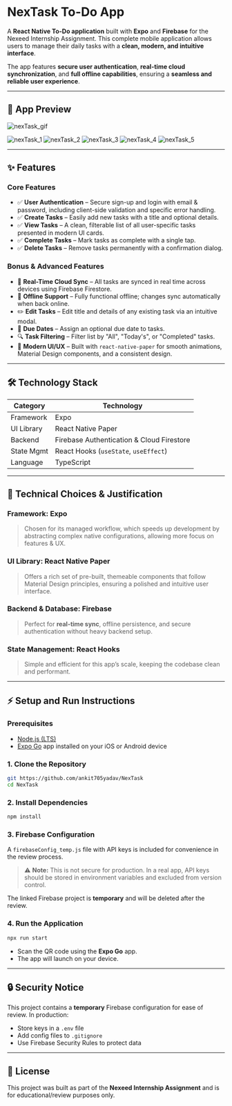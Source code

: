 # NexTask To-Do App

A **React Native To-Do application** built with **Expo** and **Firebase** for the Nexeed Internship Assignment.
This complete mobile application allows users to manage their daily tasks with a **clean, modern, and intuitive interface**.

The app features **secure user authentication**, **real-time cloud synchronization**, and **full offline capabilities**, ensuring a **seamless and reliable user experience**.

---

## 📱 App Preview
![nexTask_gif](https://github.com/ankit705yadav/NexTask/blob/main/screenshots/screen-record.gif?raw=true)

![nexTask_1](https://github.com/ankit705yadav/NexTask/blob/main/screenshots/Screenshot_1.png?raw=true)
![nexTask_2](https://github.com/ankit705yadav/NexTask/blob/main/screenshots/Screenshot_2.png?raw=true)
![nexTask_3](https://github.com/ankit705yadav/NexTask/blob/main/screenshots/Screenshot_3.png?raw=true)
![nexTask_4](https://github.com/ankit705yadav/NexTask/blob/main/screenshots/Screenshot_4.png?raw=true)
![nexTask_5](https://github.com/ankit705yadav/NexTask/blob/main/screenshots/Screenshot_5.png?raw=true)

---

## ✨ Features

### **Core Features**
- ✅ **User Authentication** – Secure sign-up and login with email & password, including client-side validation and specific error handling.
- ✅ **Create Tasks** – Easily add new tasks with a title and optional details.
- ✅ **View Tasks** – A clean, filterable list of all user-specific tasks presented in modern UI cards.
- ✅ **Complete Tasks** – Mark tasks as complete with a single tap.
- ✅ **Delete Tasks** – Remove tasks permanently with a confirmation dialog.

### **Bonus & Advanced Features**
- 🌟 **Real-Time Cloud Sync** – All tasks are synced in real time across devices using Firebase Firestore.
- 📶 **Offline Support** – Fully functional offline; changes sync automatically when back online.
- ✏️ **Edit Tasks** – Edit title and details of any existing task via an intuitive modal.
- 📅 **Due Dates** – Assign an optional due date to tasks.
- 🔍 **Task Filtering** – Filter list by "All", "Today's", or "Completed" tasks.
- 🎨 **Modern UI/UX** – Built with `react-native-paper` for smooth animations, Material Design components, and a consistent design.

---

## 🛠 Technology Stack

| Category      | Technology |
|---------------|------------|
| Framework     | Expo |
| UI Library    | React Native Paper |
| Backend       | Firebase Authentication & Cloud Firestore |
| State Mgmt    | React Hooks (`useState`, `useEffect`) |
| Language      | TypeScript |

---

## 📌 Technical Choices & Justification

### **Framework: Expo**
> Chosen for its managed workflow, which speeds up development by abstracting complex native configurations, allowing more focus on features & UX.

### **UI Library: React Native Paper**
> Offers a rich set of pre-built, themeable components that follow Material Design principles, ensuring a polished and intuitive user interface.

### **Backend & Database: Firebase**
> Perfect for **real-time sync**, offline persistence, and secure authentication without heavy backend setup.

### **State Management: React Hooks**
> Simple and efficient for this app’s scale, keeping the codebase clean and performant.

---

## ⚡ Setup and Run Instructions

### **Prerequisites**
- [Node.js (LTS)](https://nodejs.org/en/)
- [Expo Go](https://expo.dev/client) app installed on your iOS or Android device

### **1. Clone the Repository**
```bash
git https://github.com/ankit705yadav/NexTask
cd NexTask
````

### **2. Install Dependencies**

```bash
npm install
```

### **3. Firebase Configuration**

A `firebaseConfig_temp.js` file with API keys is included for convenience in the review process.

> ⚠️ **Note:** This is not secure for production. In a real app, API keys should be stored in environment variables and excluded from version control.

The linked Firebase project is **temporary** and will be deleted after the review.

### **4. Run the Application**

```bash
npx run start
```

* Scan the QR code using the **Expo Go** app.
* The app will launch on your device.

---

## 🔒 Security Notice

This project contains a **temporary** Firebase configuration for ease of review. In production:

* Store keys in a `.env` file
* Add config files to `.gitignore`
* Use Firebase Security Rules to protect data

---

## 📄 License

This project was built as part of the **Nexeed Internship Assignment** and is for educational/review purposes only.
